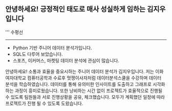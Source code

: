 ## 안녕하세요! 긍정적인 태도로 매사 성실하게 임하는 김지우입니다

'''
수평선
***

- Python 기반 주니어 데이터 분석가입니다.
- SQL도 다루어 보았습니다.
- 스포츠, 이커머스, 마켓팅 데이터 분석에 관심이 많습니다.


안녕하세요! 소통과 효율을 중요시하는 주니어 데이터 분석가 김지우입니다.
저는 이화여자대학교 컴퓨터공학과 수료후 멋쟁이사자처럼 데이터분석스쿨을 수강하며 데이터 분석을 학습하였습니다. 데이터를 통해 유의미한 인사이트를 도출하고 그래프로 시각화하는 과정이 흥미로웠습니다.
또한 낭비하는 시간 없이 프로젝트가 효율적으로 진행될 수 있도록 팀원들과 서로 진행상황을 공유, 체크했습니다. 모두가 계획했던 일정에 따라 프로젝트가 진행 될 수 있도록 도왔습니다. 
